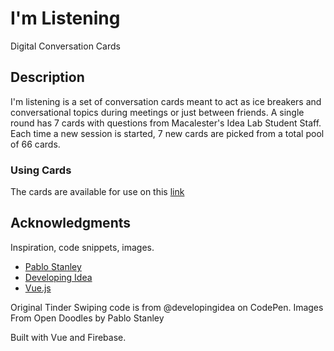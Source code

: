 I'm Listening
=================

Digital Conversation Cards

## Description

I'm listening is a set of conversation cards meant to act as ice breakers and conversational topics during meetings or just between friends.
A single round has 7 cards with questions from Macalester's Idea Lab Student Staff. Each time a new session is started, 7 new cards are picked from a total pool of 66 cards.

### Using Cards

The cards are available for use on this [link](https:/imlistening.glitch.me)

## Acknowledgments

Inspiration, code snippets, images.
* [Pablo Stanley](https://generator.opendoodles.com/)
* [Developing Idea](https://codepen.io/developingidea)
* [Vue.js](https://vuejs.org/)

Original Tinder Swiping code is from @developingidea on CodePen.
Images From Open Doodles by Pablo Stanley

Built with Vue and Firebase.